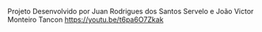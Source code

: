 Projeto Desenvolvido por Juan Rodrigues dos Santos Servelo e João Victor Monteiro Tancon
https://youtu.be/t6pa6O7Zkak
